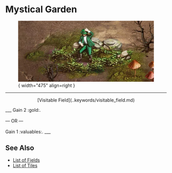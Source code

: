 # Mystical Garden

<figure markdown="span">

![Mystical Garden Map Location](../assets/locations-mystical_garden.webp){ width="475" align=right }

</figure>

___
<p style="text-align: center;" markdown>[Visitable Field](..keywords/visitable_field.md)</p>
___
Gain 2 :gold:.<br><br>— OR —<br><br>Gain 1 :valuables:.
___


## See Also

- [List of Fields](index.md)
- [List of Tiles](../tiles/index.md)
